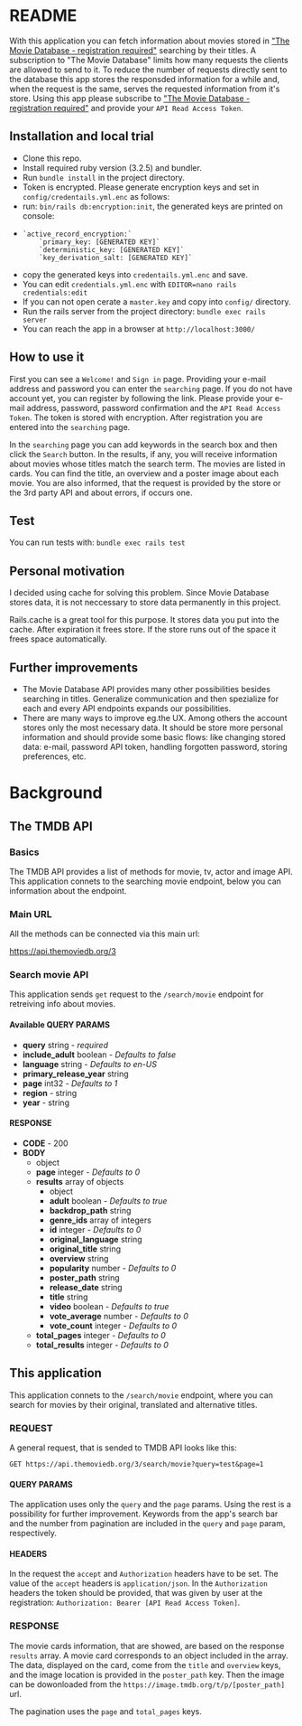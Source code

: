 # README

With this application you can fetch information about movies stored in ["The Movie Database - registration required"](https://developer.themoviedb.org/reference/search-movie) searching by their titles. A subscription to "The Movie Database" limits how many requests the clients are allowed to send to it. To reduce the number of requests directly sent to the database this app stores the responsded information for a while and, when the request is the same, serves the requested information from it's store. Using this app please subscribe  to ["The Movie Database - registration required"](https://developer.themoviedb.org/reference/search-movie) and provide your `API Read Access Token`.

## Installation and local trial

* Clone this repo.
* Install required ruby version (3.2.5) and bundler.
* Run `bundle install` in the project directory.
* Token is encrypted. Please generate encryption keys and set in `config/credentails.yml.enc` as follows:
* run: `bin/rails db:encryption:init`, the generated keys are printed on console:
*     `active_record_encryption:`
          `primary_key: [GENERATED KEY]`
          `deterministic_key: [GENERATED KEY]`
          `key_derivation_salt: [GENERATED KEY]`
* copy the generated keys into `credentails.yml.enc` and save.
* You can edit `credentials.yml.enc` with `EDITOR=nano rails credentials:edit`
* If you can not open cerate a `master.key` and copy into `config/` directory.
* Run the rails server from the project directory: `bundle exec rails server`
* You can reach the app in a browser at `http://localhost:3000/`

## How to use it

First you can see a `Welcome!` and `Sign in` page. Providing your e-mail address and password you can enter the `searching` page. If you do not have account yet, you can register by following the link. Please provide your e-mail address, password, password confirmation and the `API Read Access Token`. The token is stored with encryption. After registration you are entered into the `searching` page.

In the `searching` page you can add keywords in the search box and then click the `Search` button. In the results, if any, you will receive information about movies whose titles match the search term. The movies are listed in cards. You can find the title, an overview and a poster image about each movie. You are also informed, that the request is provided by the store or the 3rd party API and about errors, if occurs one.

## Test

You can run tests with: `bundle exec rails test`

## Personal motivation

I decided using cache for solving this problem. Since Movie Database stores data, it is not neccessary to store data permanently in this project.

Rails.cache is a great tool for this purpose. It stores data you put into the cache. After expiration it frees store. If the store runs out of the space it frees space automatically.

## Further improvements

* The Movie Database API provides many other possibilities besides searching in titles. Generalize communication and then spezialize for each and every API endpoints expands our possibilities.
* There are many ways to improve eg.the UX. Among others the account stores only the most necessary data. It should be store more personal information and should provide some basic flows: like changing stored data: e-mail, password API token, handling forgotten password, storing preferences, etc.

# Background

## The TMDB API

### Basics

The TMDB API provides a list of methods for movie, tv, actor and image API. This application connets to the searching movie endpoint, below you can information about the endpoint.

### Main URL

All the methods can be connected via this main url:

https://api.themoviedb.org/3

### Search movie API

This application sends `get` request to the `/search/movie` endpoint for retreiving info about movies.

#### Available QUERY PARAMS

- **query** string - *required*
- **include_adult** boolean - *Defaults to false*
- **language** string - *Defaults to en-US*
- **primary_release_year** string
- **page** int32 - *Defaults to 1*
- **region** - string
- **year** - string

#### RESPONSE

- **CODE** - 200
- **BODY**
  - object
  - **page** integer - *Defaults to 0*
  - **results** array of objects
    - object
    - **adult** boolean - *Defaults to true*
    - **backdrop_path** string
    - **genre_ids** array of integers
    - **id** integer - *Defaults to 0*
    - **original_language** string
    - **original_title** string
    - **overview** string
    - **popularity** number - *Defaults to 0*
    - **poster_path** string
    - **release_date** string
    - **title** string
    - **video** boolean - *Defaults to true*
    - **vote_average** number - *Defaults to 0*
    - **vote_count** integer - *Defaults to 0*
  - **total_pages** integer - *Defaults to 0*
  - **total_results** integer - *Defaults to 0*

## This application

This application connets to the `/search/movie` endpoint, where you can search for movies by their original, translated and alternative titles.

### REQUEST

A general request, that is sended to TMDB API looks like this:

`GET https://api.themoviedb.org/3/search/movie?query=test&page=1`

#### QUERY PARAMS

The application uses only the `query` and the `page` params. Using the rest is a possibility for further improvement. Keywords from the app's search bar and the number from pagination are included in the `query` and `page` param, respectively.

#### HEADERS

In the request the `accept` and `Authorization` headers have to be set. The value of the `accept` headers is `application/json`. In the `Authorization` headers the token should be provided, that was given by user at the registration: `Authorization: Bearer [API Read Access Token]`.

### RESPONSE

The movie cards information, that are showed, are based on the response `results` array. A movie card corresponds to an object included in the array. The data, displayed on the card, come from the `title` and `overview` keys, and the image location is provided in the `poster_path` key. Then the image can be dowonloaded from the `https://image.tmdb.org/t/p/[poster_path]` url.

The pagination uses the `page` and `total_pages` keys.
